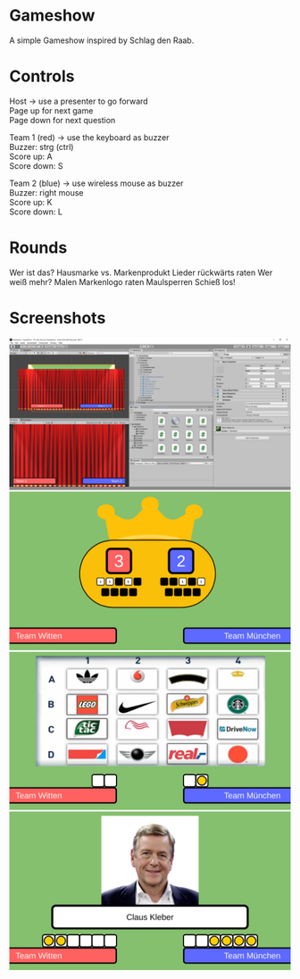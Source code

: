# Gameshow
A simple Gameshow inspired by Schlag den Raab. 

# Controls
Host -> use a presenter to go forward\
Page up for next game\
Page down for next question

Team 1 (red) -> use the keyboard as buzzer\
Buzzer: strg (ctrl)\
Score up: A\
Score down: S

Team 2 (blue) -> use wireless mouse as buzzer\
Buzzer: right mouse\
Score up: K\
Score down: L

# Rounds
Wer ist das?
Hausmarke vs. Markenprodukt
Lieder rückwärts raten
Wer weiß mehr?
Malen
Markenlogo raten
Maulsperren
Schieß los!

# Screenshots
<a href="#"><img src="Screenshots/InUnity.PNG"/>
<a href="#"><img src="Screenshots/GameshowScore.png"/>
<a href="#"><img src="Screenshots/MarkenRaten.png"/>
<a href="#"><img src="Screenshots/WerIstDas.png"/>
